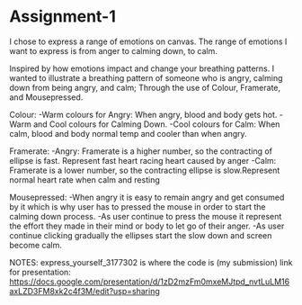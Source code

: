 # Assignment-1
I chose to express a range of emotions on canvas. 
The range of emotions I want to express is from anger to calming down, to calm. 

Inspired by how emotions impact and change your breathing patterns.  I wanted to illustrate a breathing pattern of someone who is angry, calming down from being angry, and calm; Through the use of Colour, Framerate, and Mousepressed.

  Colour:
-Warm colours for Angry: When angry, blood and body gets hot.
-Warm and Cool colours for Calming Down.
-Cool colours for Calm: When calm, blood and body normal temp and cooler than when angry. 
  
  Framerate:
-Angry: Framerate is a higher number, so the contracting of ellipse is fast. Represent fast heart racing heart caused by anger 
-Calm: Framerate is a lower number, so the contracting ellipse is slow.Represent normal heart rate when calm and resting

  Mousepressed:
-When angry it is easy to remain angry and get consumed by it which is why user has to pressed the mouse in order to start the calming down process. 
-As user continue to press the mouse it represent the effort they made in their mind or body to let go of their anger. 
-As user continue clicking gradually the ellipses start the slow down and screen become calm.

NOTES:
express_yourself_3177302 is where the code is (my submission)
link for presentation: https://docs.google.com/presentation/d/1zD2mzFm0mxeMJtpd_nvtLuLM16axLZD3FM8xk2c4f3M/edit?usp=sharing
